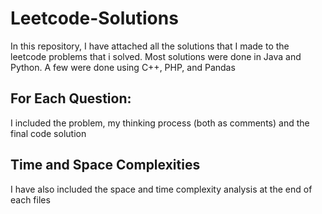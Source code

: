# Leetcode-Solutions
In this repository, I have attached all the solutions that I made to the leetcode problems that i solved. Most solutions were done in Java and Python. A few were done using C++, PHP, and Pandas

## For Each Question:
I included the problem, my thinking process (both as comments) and the final code solution

## Time and Space Complexities
I have also included the space and time complexity analysis at the end of each files
